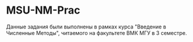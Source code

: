 # MSU-NM-Prac

Данные задания были выполнены в рамках курса "Введение в Численные Методы", читаемого на факультете ВМК МГУ в 3 семестре.
